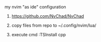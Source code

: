 my nvim "as ide" configuration

1. https://github.com/NvChad/NvChad

2. copy files from repo to ~/.config/nvim/lua/

3. execute cmd :TSInstall cpp
